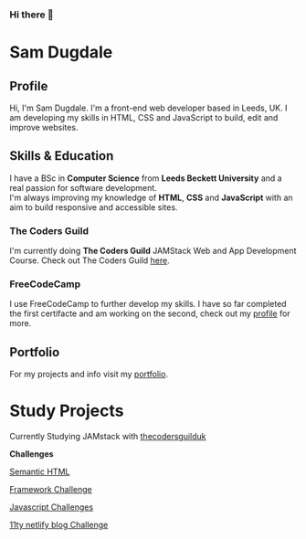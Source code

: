 ### Hi there 👋

<!--
**SamDugdale/SamDugdale** is a ✨ _special_ ✨ repository because its `README.md` (this file) appears on your GitHub profile.

Here are some ideas to get you started:

- 🔭 I’m currently working on ...
- 🌱 I’m currently learning ...
- 👯 I’m looking to collaborate on ...
- 🤔 I’m looking for help with ...
- 💬 Ask me about ...
- 📫 How to reach me: ...
- 😄 Pronouns: ...
- ⚡ Fun fact: ...
-->
# Sam Dugdale

<!-- ![Profile Image](./assets/images/blacktocat.png) -->

## Profile
Hi, I'm Sam Dugdale. I'm a front-end web developer based in Leeds, UK. I am developing my skills in HTML, CSS and JavaScript to build, edit and improve websites.

## Skills & Education
I have a BSc in **Computer Science** from **Leeds Beckett University** and a real passion for software development.  
I'm always improving my knowledge of **HTML**, **CSS** and **JavaScript** with an aim to build responsive and accessible sites.

### The Coders Guild
I'm currently doing **The Coders Guild** JAMStack Web and App Development Course. Check out The Coders Guild <a href="https://thecodersguild.org.uk/" target="_blank">here</a>.

### FreeCodeCamp
I use FreeCodeCamp to further develop my skills. I have so far completed the first certifacte and am working on the second, check out my [profile](https://www.freecodecamp.org/samdugdale) for more.

## Portfolio
For my projects and info visit my [portfolio](https://samdugdale.github.io/).

# Study Projects

Currently Studying JAMstack with <a href="https://thecodersguild.org.uk/" target="_blank">thecodersguilduk</a>

**Challenges**

[Semantic HTML](https://samdugdale.github.io/semantic-html-challenge/)

[Framework Challenge](https://samdugdale.github.io/Deadmau5/)

[Javascript Challenges](https://samdugdale.github.io/Javascript/)

[11ty netlify blog Challenge](https://samdugdaleblog.netlify.app/)
